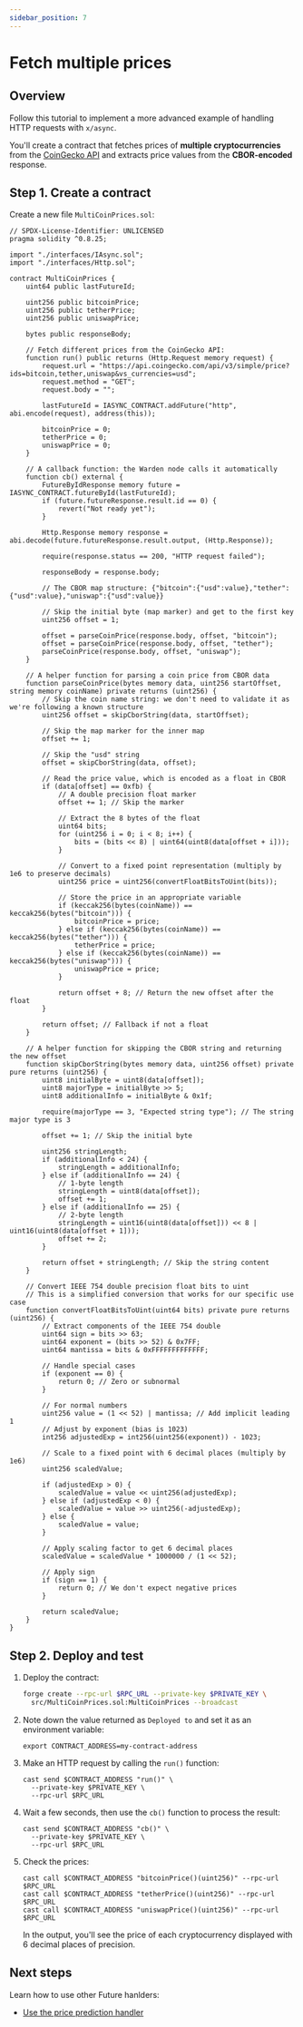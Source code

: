 ```yaml
---
sidebar_position: 7
---
```


# Fetch multiple prices

## Overview

Follow this tutorial to implement a more advanced example of handling HTTP requests with `x/async`.

You'll create a contract that fetches prices of **multiple cryptocurrencies** from the [CoinGecko API](https://docs.coingecko.com/reference/introduction) and extracts price values from the **CBOR-encoded** response.

## Step 1. Create a contract

Create a new file `MultiCoinPrices.sol`:

```solidity title="warden-http-examples/src/MultiCoinPrices.sol"
// SPDX-License-Identifier: UNLICENSED
pragma solidity ^0.8.25;

import "./interfaces/IAsync.sol";
import "./interfaces/Http.sol";

contract MultiCoinPrices {
    uint64 public lastFutureId;

    uint256 public bitcoinPrice;
    uint256 public tetherPrice;
    uint256 public uniswapPrice;

    bytes public responseBody;

    // Fetch different prices from the CoinGecko API: 
    function run() public returns (Http.Request memory request) {
        request.url = "https://api.coingecko.com/api/v3/simple/price?ids=bitcoin,tether,uniswap&vs_currencies=usd";
        request.method = "GET";
        request.body = "";

        lastFutureId = IASYNC_CONTRACT.addFuture("http", abi.encode(request), address(this));

        bitcoinPrice = 0;
        tetherPrice = 0;
        uniswapPrice = 0;
    }

    // A callback function: the Warden node calls it automatically
    function cb() external {
        FutureByIdResponse memory future = IASYNC_CONTRACT.futureById(lastFutureId);
        if (future.futureResponse.result.id == 0) {
            revert("Not ready yet");
        }

        Http.Response memory response = abi.decode(future.futureResponse.result.output, (Http.Response));

        require(response.status == 200, "HTTP request failed");

        responseBody = response.body;

        // The CBOR map structure: {"bitcoin":{"usd":value},"tether":{"usd":value},"uniswap":{"usd":value}}

        // Skip the initial byte (map marker) and get to the first key
        uint256 offset = 1;

        offset = parseCoinPrice(response.body, offset, "bitcoin");
        offset = parseCoinPrice(response.body, offset, "tether");
        parseCoinPrice(response.body, offset, "uniswap");
    }

    // A helper function for parsing a coin price from CBOR data
    function parseCoinPrice(bytes memory data, uint256 startOffset, string memory coinName) private returns (uint256) {
        // Skip the coin name string: we don't need to validate it as we're following a known structure
        uint256 offset = skipCborString(data, startOffset);

        // Skip the map marker for the inner map
        offset += 1;

        // Skip the "usd" string
        offset = skipCborString(data, offset);

        // Read the price value, which is encoded as a float in CBOR
        if (data[offset] == 0xfb) {
            // A double precision float marker
            offset += 1; // Skip the marker

            // Extract the 8 bytes of the float
            uint64 bits;
            for (uint256 i = 0; i < 8; i++) {
                bits = (bits << 8) | uint64(uint8(data[offset + i]));
            }

            // Convert to a fixed point representation (multiply by 1e6 to preserve decimals)
            uint256 price = uint256(convertFloatBitsToUint(bits));

            // Store the price in an appropriate variable
            if (keccak256(bytes(coinName)) == keccak256(bytes("bitcoin"))) {
                bitcoinPrice = price;
            } else if (keccak256(bytes(coinName)) == keccak256(bytes("tether"))) {
                tetherPrice = price;
            } else if (keccak256(bytes(coinName)) == keccak256(bytes("uniswap"))) {
                uniswapPrice = price;
            }

            return offset + 8; // Return the new offset after the float
        }

        return offset; // Fallback if not a float
    }

    // A helper function for skipping the CBOR string and returning the new offset
    function skipCborString(bytes memory data, uint256 offset) private pure returns (uint256) {
        uint8 initialByte = uint8(data[offset]);
        uint8 majorType = initialByte >> 5;
        uint8 additionalInfo = initialByte & 0x1f;

        require(majorType == 3, "Expected string type"); // The string major type is 3

        offset += 1; // Skip the initial byte

        uint256 stringLength;
        if (additionalInfo < 24) {
            stringLength = additionalInfo;
        } else if (additionalInfo == 24) {
            // 1-byte length
            stringLength = uint8(data[offset]);
            offset += 1;
        } else if (additionalInfo == 25) {
            // 2-byte length
            stringLength = uint16(uint8(data[offset])) << 8 | uint16(uint8(data[offset + 1]));
            offset += 2;
        }

        return offset + stringLength; // Skip the string content
    }

    // Convert IEEE 754 double precision float bits to uint
    // This is a simplified conversion that works for our specific use case
    function convertFloatBitsToUint(uint64 bits) private pure returns (uint256) {
        // Extract components of the IEEE 754 double
        uint64 sign = bits >> 63;
        uint64 exponent = (bits >> 52) & 0x7FF;
        uint64 mantissa = bits & 0xFFFFFFFFFFFFF;

        // Handle special cases
        if (exponent == 0) {
            return 0; // Zero or subnormal
        }

        // For normal numbers
        uint256 value = (1 << 52) | mantissa; // Add implicit leading 1
        // Adjust by exponent (bias is 1023)
        int256 adjustedExp = int256(uint256(exponent)) - 1023;

        // Scale to a fixed point with 6 decimal places (multiply by 1e6)
        uint256 scaledValue;

        if (adjustedExp > 0) {
            scaledValue = value << uint256(adjustedExp);
        } else if (adjustedExp < 0) {
            scaledValue = value >> uint256(-adjustedExp);
        } else {
            scaledValue = value;
        }

        // Apply scaling factor to get 6 decimal places
        scaledValue = scaledValue * 1000000 / (1 << 52);

        // Apply sign
        if (sign == 1) {
            return 0; // We don't expect negative prices
        }

        return scaledValue;
    }
}
```

## Step 2. Deploy and test

1. Deploy the contract:
   
   ```bash
   forge create --rpc-url $RPC_URL --private-key $PRIVATE_KEY \
     src/MultiCoinPrices.sol:MultiCoinPrices --broadcast
   ```

2. Note down the value returned as `Deployed to` and set it as an environment variable:

   ```
   export CONTRACT_ADDRESS=my-contract-address
   ```
   
3. Make an HTTP request by calling the `run()` function:

   ```
   cast send $CONTRACT_ADDRESS "run()" \
     --private-key $PRIVATE_KEY \
     --rpc-url $RPC_URL
   ```
   
4. Wait a few seconds, then use the `cb()` function to process the result:
   
   ```
   cast send $CONTRACT_ADDRESS "cb()" \
     --private-key $PRIVATE_KEY \
     --rpc-url $RPC_URL
   ```

4. Check the prices:
   
   ```
   cast call $CONTRACT_ADDRESS "bitcoinPrice()(uint256)" --rpc-url $RPC_URL
   cast call $CONTRACT_ADDRESS "tetherPrice()(uint256)" --rpc-url $RPC_URL
   cast call $CONTRACT_ADDRESS "uniswapPrice()(uint256)" --rpc-url $RPC_URL
   ```

   In the output, you'll see the price of each cryptocurrency displayed with 6 decimal places of precision.
   
## Next steps

Learn how to use other Future hanlders:

- [Use the price prediction handler](../use-the-price-prediction-handler/introduction)
